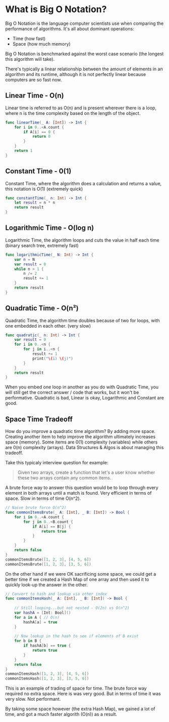 # What is Big O Notation?

Big O Notation is the language computer scientists use when comparing the performance of algorithms. It's all about dominant operations:
* Time (how fast)
* Space (how much memory)

Big O Notation is benchmarked against the worst case scenario (the longest this algorithm will take).

There's typically a linear relationship between the amount of elements in an algorithm and its runtime, although it is not perfectly linear because computers are so fast now. 

## Linear Time - O(n)
Linear time is referred to as O(n) and is present wherever there is a loop, where n is the time complexity based on the length of the object.

```swift
func linearTime(_ A: [Int]) -> Int {
    for i in 0..<A.count {
        if A[i] == 0 {
            return 0
        }
    }
    return 1
}
```
## Constant Time - 0(1)
Constant Time, where the algorithm does a calculation and returns a value, this notation is O(1) (extremely quick)

```swift
func constantTime(_ n: Int) -> Int {
    let result = n * n
    return result
}
```
## Logarithmic Time - O(log n)
Logarithmic Time, the algorithm loops and cuts the value in half each time (binary search tree, extremely fast)

```swift
func logarithmicTime(_ N: Int) -> Int {
    var n = N
    var result = 0
    while n > 1 {
        n /= 2
        result += 1
    }
    return result
}
```
## Quadratic Time - O(n²)
Quadratic Time, the algorithm time doubles because of two for loops, with one embedded in each other. (very slow)

```swift
func quadratic(_ n: Int) -> Int {
    var result = 0
    for i in 0..<n {
        for j in i..<n {
            result += 1
            print("\(i) \(j)")
        }
    }
    return result
}
```

When you embed one loop in another as you do with Quadratic Time, you will still get the correct answer / code that works, but it won't be performative. Quadratic is bad, Linear is okay, Logarithmic and Constant are good.

## Space Time Tradeoff
How do you improve a quadratic time algorithm? By adding more space. Creating another item to help improve the algorithm ultimately increases space (memory). Some items are 0(1) complexity (variables) while others are 0(n) complexity (arrays). Data Structures & Algos is about managing this tradeoff.

Take this typicaly interview question for example:

> Given two arrays, create a function that let's a user know whether these two arrays contain any common items.

A brute force way to answer this question would be to loop through every element in both arrays until a match is found. Very efficient in terms of space. Slow in terms of time O(n^2).

```swift
// Naive brute force O(n^2)
func commonItemsBrute(_ A: [Int], _ B: [Int]) -> Bool {
    for i in 0..<A.count {
        for j in 0..<B.count {
            if A[i] == B[j] {
                return true
            }
        }
    }
    return false
}
commonItemsBrute([1, 2, 3], [4, 5, 6])
commonItemsBrute([1, 2, 3], [3, 5, 6])
```

On the other hand if we were OK sacrificing some space, we could get a better time if we created a Hash Map of one array and then used it to quickly look-up the answer in the other.

```swift
// Convert to hash and lookup via other index
func commonItemsHash(_ A: [Int], _ B: [Int]) -> Bool {
    
    // Still looping...but not nested - O(2n) vs O(n^2)
    var hashA = [Int: Bool]()
    for a in A { // O(n)
        hashA[a] = true
    }
    
    // Now lookup in the hash to see if elements of B exist
    for b in B {
        if hashA[b] == true {
            return true
        }
    }
    return false
}
commonItemsHash([1, 2, 3], [4, 5, 6])
commonItemsHash([1, 2, 3], [3, 5, 6])
```

This is an example of trading of space for time. The brute force way required no extra space. Here is was very good. But in terms of time it was very slow. Not performant.

By taking some space however (the extra Hash Map), we gained a lot of time, and got a much faster algorith (O(n)) as a result.
